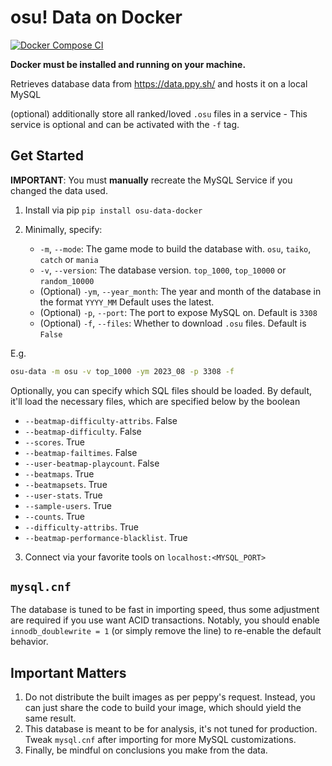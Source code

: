 # osu! Data on Docker

[![Docker Compose CI](https://github.com/Eve-ning/osu-data-docker/actions/workflows/docker-image.yml/badge.svg)](https://github.com/Eve-ning/osu-data-docker/actions/workflows/docker-image.yml)

**Docker must be installed and running on your machine.**

Retrieves database data from https://data.ppy.sh/ and hosts it on a local MySQL

(optional) additionally store all ranked/loved `.osu` files in a service
    - This service is optional and can be activated with the `-f` tag.

## Get Started

**IMPORTANT**: You must **manually** recreate the MySQL Service if you changed
the data used.

1) Install via pip `pip install osu-data-docker`

2) Minimally, specify:
    - `-m`, `--mode`:
      The game mode to build the database with. `osu`, `taiko`, `catch`
      or `mania`
    - `-v`, `--version`:
      The database version. `top_1000`, `top_10000` or `random_10000`
    - (Optional) `-ym`, `--year_month`:
      The year and month of the database in the format `YYYY_MM` Default uses
      the latest.
    - (Optional) `-p`, `--port`:
      The port to expose MySQL on. Default is `3308`
    - (Optional) `-f`, `--files`:
      Whether to download `.osu` files. Default is `False`

E.g.

```bash
osu-data -m osu -v top_1000 -ym 2023_08 -p 3308 -f
```

Optionally, you can specify which SQL files should be loaded.
By default, it'll load the necessary files, which are specified below
by the boolean

- `--beatmap-difficulty-attribs`. False
- `--beatmap-difficulty`. False
- `--scores`. True
- `--beatmap-failtimes`. False
- `--user-beatmap-playcount`. False
- `--beatmaps`. True
- `--beatmapsets`. True
- `--user-stats`. True
- `--sample-users`. True
- `--counts`. True
- `--difficulty-attribs`. True
- `--beatmap-performance-blacklist`. True

3) Connect via your favorite tools on `localhost:<MYSQL_PORT>`

## `mysql.cnf`

The database is tuned to be fast in importing speed, thus some adjustment are
required if you use want
ACID transactions. Notably, you should enable `innodb_doublewrite = 1` (or
simply remove the line) to
re-enable the default behavior.

## Important Matters

1) Do not distribute the built images as per peppy's request.
   Instead, you can just share the code to build your image, which should yield
   the same result.
2) This database is meant to be for analysis, it's not tuned for production.
   Tweak `mysql.cnf` after importing
   for more MySQL customizations.
3) Finally, be mindful on conclusions you make from the data.
